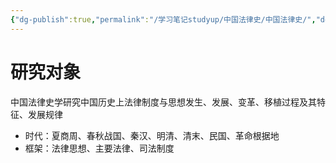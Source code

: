 ```yaml
---
{"dg-publish":true,"permalink":"/学习笔记studyup/中国法律史/中国法律史/","dgPassFrontmatter":true,"noteIcon":"","created":"2024-09-25T09:52:53.088+08:00","updated":"2024-09-25T10:09:58.610+08:00"}
---
```


# 研究对象
中国法律史学研究中国历史上法律制度与思想发生、发展、变革、移植过程及其特征、发展规律
- 时代：夏商周、春秋战国、秦汉、明清、清末、民国、革命根据地
- 框架：法律思想、主要法律、司法制度